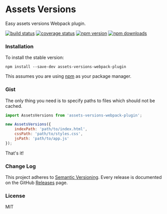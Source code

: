 Assets Versions
===============
Easy assets versions Webpack plugin.   

[![build status](https://travis-ci.org/stremann/assets-versions-webpack-plugin.svg?branch=master)](https://travis-ci.org/stremann/assets-versions-webpack-plugin)
[![coverage status](https://coveralls.io/repos/github/stremann/assets-versions-webpack-plugin/badge.svg?branch=master)](https://coveralls.io/github/stremann/assets-versions-webpack-plugin?branch=master)
[![npm version](https://img.shields.io/npm/v/assets-versions-webpack-plugin.svg)](https://www.npmjs.com/package/assets-versions-webpack-plugin)
[![npm downloads](https://img.shields.io/npm/dm/assets-versions-webpack-plugin.svg?style=flat-square)](https://www.npmjs.com/package/assets-versions-webpack-plugin)

### Installation

To install the stable version:

```
npm install --save-dev assets-versions-webpack-plugin
```

This assumes you are using [npm](https://www.npmjs.com/) as your package manager.  

### Gist

The only thing you need is to specify paths to files which should not be cached.

```js
import AssetsVersions from 'assets-versions-webpack-plugin';

new AssetsVersions({
    indexPath: 'path/to/index.html',
    cssPath: 'path/to/styles.css',
    jsPath: 'path/to/app.js'
});
```

That's it!

### Change Log

This project adheres to [Semantic Versioning](http://semver.org/).
Every release is documented on the GitHub [Releases](https://github.com/stremann/assets-versions-webpack-plugin/releases) page.

### License

MIT